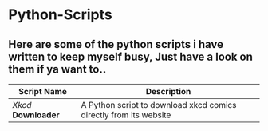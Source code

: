 # Python-Scripts
## Here are some of the python scripts i have written to keep myself busy, Just have a look on them if ya want to..
|  Script Name        |          Description           |
|  ----------------------  | -----------------------------  |
|*Xkcd* **Downloader**  | A Python script to download xkcd comics directly from its website |
